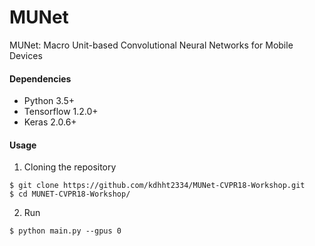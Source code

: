 # MUNet
MUNet: Macro Unit-based Convolutional Neural Networks for Mobile Devices

#### Dependencies

 * Python 3.5+
 * Tensorflow 1.2.0+
 * Keras 2.0.6+
 
#### Usage
 1. Cloning the repository

```
$ git clone https://github.com/kdhht2334/MUNet-CVPR18-Workshop.git
$ cd MUNET-CVPR18-Workshop/
```

 2. Run
 
```
$ python main.py --gpus 0
```
 
